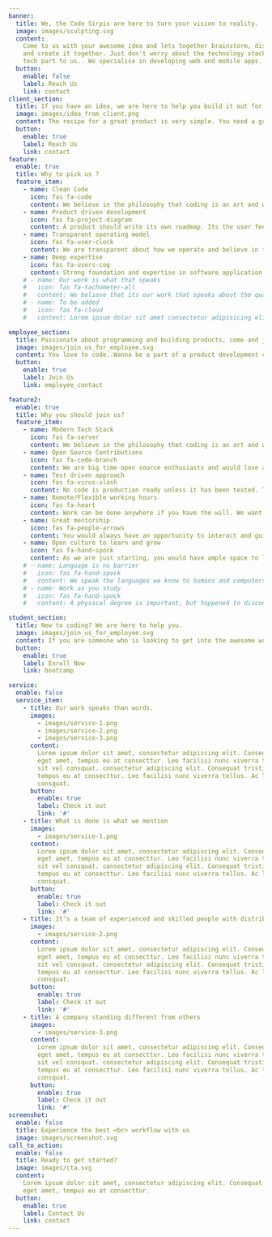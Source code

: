 ```yaml
---
banner:
  title: We, the Code Sirpis are here to turn your vision to reality.
  image: images/sculpting.svg
  content:
    Come to us with your awesome idea and lets together brainstorm, discuss
    and create it together. Just don't worry about the technology stack. Leave the
    tech part to us.. We specialise in developing web and mobile apps.
  button:
    enable: false
    label: Reach Us
    link: contact
client_section:
  title: If you have an idea, we are here to help you build it out for you.
  image: images/idea_from_client.png
  content: The recipe for a great product is very simple. You need a great team and a good idea.You just have to come up with an idea, and we are going to back you with the technology expertise. Great teams can build great products.
  button:
    enable: true
    label: Reach Us
    link: contact
feature:
  enable: true
  title: Why to pick us ?
  feature_item:
    - name: Clean Code
      icon: fas fa-code
      content: We believe in the philosophy that coding is an art and we akin coding to poetry - beautiful to read and understand.
    - name: Product driven development
      icon: fas fa-project-diagram
      content: A product should write its own roadmap. Its the user feedback that determines the features of the product.
    - name: Transparent operating model
      icon: fas fa-user-clock
      content: We are transparent about how we operate and believe in transparency and trust when we work from different parts of the world.
    - name: Deep expertise
      icon: fas fa-users-cog
      content: Strong foundation and expertise in software application development is what we bring to the table.
    # - name: Our work is what that speaks
    #   icon: fas fa-tachometer-alt
    #   content: We believe that its our work that speaks about the quality we offer you.
    # - name: To be added
    #   icon: fas fa-cloud
    #   content: Lorem ipsum dolor sit amet consectetur adipisicing elit quam nihil

employee_section:
  title: Passionate about programming and building products, come and join our team.
  image: images/join_us_for_employee.svg
  content: You love to code..Wanna be a part of a product development culture while having fun..Come on lets work together..join us.
  button:
    enable: true
    label: Join Us
    link: employee_contact

feature2:
  enable: true
  title: Why you should join us?
  feature_item:
    - name: Modern Tech Stack
      icon: fas fa-server
      content: We believe in the philosophy that coding is an art and we akin coding to poetry. Beautifully crafted code to read and understand.
    - name: Open Source Contributions
      icon: fas fa-code-branch
      content: We are big time open source enthusiasts and would love and encourage our team to contribute to Open Source development. Its our way to give back to the community.
    - name: Test driven approach
      icon: fas fa-virus-slash
      content: No code is production ready unless it has been tested. To sleep better, you should have tests. We follow a minimal test driven approach to our development.
    - name: Remote/Flexible working hours
      icon: fas fa-heart
      content: Work can be done anywhere if you have the will. We want to promote a culture where its not just work that drives us but believe there is more to life than just work.
    - name: Great mentorship
      icon: fas fa-people-arrows
      content: You would always have an opportunity to interact and guided by with best of minds. You learn from the people around you and in turn share your experience to others.
    - name: Open culture to learn and grow
      icon: fas fa-hand-spock
      content: As we are just starting, you would have ample space to learn and grow together not only tech but also in lot of areas.
    # - name: Language is no barrier
    #   icon: fas fa-hand-spock
    #   content: We speak the languages we know to humans and computers.English is a common language of communication across the world and to computers.If you are open about getting better at your language skills, we are open to support you in that.
    # - name: Work as you study
    #   icon: fas fa-hand-spock
    #   content: A physical degree is important, but happened to discontinue for unavoidable reasons but passionate about coding? We could help you if you fit into our requirements.

student_section:
  title: New to coding? We are here to help you.
  image: images/join_us_for_employee.svg
  content: If you are someone who is looking to get into the awesome world of software development but not sure how, come and join our tailored front end development bootcamp.
  button:
    enable: true
    label: Enroll Now
    link: bootcamp

service:
  enable: false
  service_item:
    - title: Our work speaks than words.
      images:
        - images/service-1.png
        - images/service-2.png
        - images/service-3.png
      content:
        Lorem ipsum dolor sit amet, consectetur adipiscing elit. Consequat tristique
        eget amet, tempus eu at consecttur. Leo facilisi nunc viverra tellus. Ac laoreet
        sit vel consquat. consectetur adipiscing elit. Consequat tristique eget amet,
        tempus eu at consecttur. Leo facilisi nunc viverra tellus. Ac laoreet sit vel
        consquat.
      button:
        enable: true
        label: Check it out
        link: '#'
    - title: What is done is what we mention
      images:
        - images/service-1.png
      content:
        Lorem ipsum dolor sit amet, consectetur adipiscing elit. Consequat tristique
        eget amet, tempus eu at consecttur. Leo facilisi nunc viverra tellus. Ac laoreet
        sit vel consquat. consectetur adipiscing elit. Consequat tristique eget amet,
        tempus eu at consecttur. Leo facilisi nunc viverra tellus. Ac laoreet sit vel
        consquat.
      button:
        enable: true
        label: Check it out
        link: '#'
    - title: It’s a team of experienced and skilled people with distributions
      images:
        - images/service-2.png
      content:
        Lorem ipsum dolor sit amet, consectetur adipiscing elit. Consequat tristique
        eget amet, tempus eu at consecttur. Leo facilisi nunc viverra tellus. Ac laoreet
        sit vel consquat. consectetur adipiscing elit. Consequat tristique eget amet,
        tempus eu at consecttur. Leo facilisi nunc viverra tellus. Ac laoreet sit vel
        consquat.
      button:
        enable: true
        label: Check it out
        link: '#'
    - title: A company standing different from others
      images:
        - images/service-3.png
      content:
        Lorem ipsum dolor sit amet, consectetur adipiscing elit. Consequat tristique
        eget amet, tempus eu at consecttur. Leo facilisi nunc viverra tellus. Ac laoreet
        sit vel consquat. consectetur adipiscing elit. Consequat tristique eget amet,
        tempus eu at consecttur. Leo facilisi nunc viverra tellus. Ac laoreet sit vel
        consquat.
      button:
        enable: true
        label: Check it out
        link: '#'
screenshot:
  enable: false
  title: Experience the best <br> workflow with us
  image: images/screenshot.svg
call_to_action:
  enable: false
  title: Ready to get started?
  image: images/cta.svg
  content:
    Lorem ipsum dolor sit amet, consectetur adipiscing elit. Consequat tristique
    eget amet, tempus eu at consecttur.
  button:
    enable: true
    label: Contact Us
    link: contact
---
```

